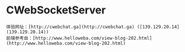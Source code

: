 # CWebSocketServer
    体验网址：[http://cwebchat.ga](http://cwebchat.ga) ([139.129.20.14](139.129.20.14))
    前端参考自：[http://www.helloweba.com/view-blog-202.html](http://www.helloweba.com/view-blog-202.html)
